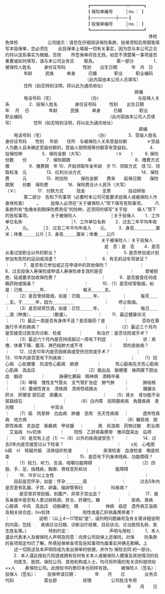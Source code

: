 
 


　　　　　　　　　　　　　　　　　　　┏━━━━━━━━┯━━━┓
　　　　　　　　　　　　　　　　　　　┃保险单编号　　　│no.： ┃
　　　　　　　　　　　　　　　　　　　┠────────┼───┨
　　　　　　　　　　　　　　　　　　　┃投保单编号　　　│no.： ┃
　　　　　　　　　　　　　　　　　　　┗━━━━━━━━┷━━━┛
　　　　　　　　　
　　　　　　　　　　　　　　　　　　　　　　　　体检　　免体检
　　
　　 
　　公司提示：请您在仔细阅读保险条款、投保须知后用钢笔填写本投保单，您必须在
　　此投保单上填报一切有关事实，因为您与本公司之合约将以这些事实为根据，否则
　　所签保单将告无效。如您不清楚某一事项是否重要或如何填写，请与本公司业务员
　　联系。
　　 
　　第一部分
　　 
　　1．被保险人姓名　　　身份证号码　　　　性别　　出生日期　　　 年　月　日
　　 
　　年龄　　　民族　　　单身　　　已婚　　　　职业　　　职业编码
　　　　　　　　　　　　　　　　　　　（此内容由本公司人员填写）
　　 
　　住所（如无特别注明，将以此为通讯地址）
　　　　　　　　　　　　　　　　　　　　　　　　　　　　　　邮编
　　 
　　电话号码（宅）　　　　　　　　　（办）　　　　　　　　　与投保人关系
　　 
　　2．投保人姓名　　　　身份证号码　　　性别　　出生日期　　　 年　 月　 日
　　 
　　年龄　　　民族　　　单身　　　已婚　　　　职业　　　　　职业编码
　　　　　　　　　　　　　　　　　　　　（此内容由本公司人员填写）
　　 
　　住所（如无特别注明，将以此为通讯地址）
　　　　　　　　　　　　　　　　　　　　　　　　　　　　　　　邮编  
　　电话号码（宅）　　　　　　　　　　　　　（办）
　　 
　　3．受益人姓名　身份证号码　　性别　 年龄　　住所　与被保险人关系受益份额
　　
　　＊受益人为数人且未确定受益份额的，受益人按照相等份额享有受益权。
　　 
　　4．投保险种
　　 
　　5．保险金额（大写）　　　　　　　　（￥　　） 　　6. 保险份数　　份
　　 
　　7．保险期限　　　　年　　　　　　　　　　8．缴费方式　　　　缴
　　 
　　9．缴费期　年 10．开始领取年金年龄　岁 11．领取方式　领 12．领取标准　元
　　 
　　13．红利分派方式　　　　　　　　　　　　　　14．保险费　　　元
　　 
　　15．附加险　　　保险金额　　费率　　起保日期　　保险期限　　份数　保险费
　　 
　　16．保险费合计人民币（大写）　　　　　　　　　　　　（￥）
　　 
　　17．付款方式　　　现金　　　　支票　　　　自动转账
　　 
　　第二部分　告知下列事项（必要时本公司可能要求投保人或被保险人作身体检查）
　　。
　　投保人必须在“关于被保险人”项下填写告知事项。
　　凡条款列有“免缴未到期保险费责任”的险种，还须同时填写“关于投
　　保人”项下的告知事项。
　　 
　　关于被保险人　　　　　　　　│关于投保人
　　1．工作单位名称　　　　　　　　　　　 │1．工作单位名称
　　2．过去二年平均年收入　　　元。　　　 │2．过去二年平均年收入　　元。
　　3．身高＿＿＿＿＿厘米；体重＿＿＿公斤 │3．身高＿＿＿厘米；体重＿＿公斤
　　 
　　　　　　　　　　　　　　　　　　　　关于被保险人｜关于投保人
　　　　　　　　　　　　　　　　　　　　　　　是　否｜是　否
　　4．是否从事过现职业以外的职业？　　　　　　　　　　 　｜　
　　5. 是否参加或计划参加有危险的运动或消遣？　　　　　 　｜　
　　6．有无机动车驾驶证？　　　　　　　　　　　　　　　 　｜　
　　7．是否有已参加或正在申请中的其他保险？　　　　　　 　｜　
　　8．过去投保人寿保险或申请人寿保险单复效时是否　　　　　　 ｜
　　 曾被拒绝、延或要求加收保险费？　　　　　　　　　 　｜　
　　9．是否服食任何成瘾药物或吸毒？　　　　　　　　　　 　｜　
　　10．（1）是否经常吸烟，如是：已吸＿＿＿＿年，　　　 　｜　
　　每天＿＿＿支。　　　　　　　　　　　　　　　　　　　　｜
　　（2）是否曾经吸烟，如是：已吸＿＿＿年，　　　　 　｜　
　　每天＿＿＿支。于＿＿＿年，因为＿＿＿＿＿　　　　　　　｜
　　停止吸烟。　　　　　　　　　　　　　　　　　　　　　　｜
　　（3）是否经常饮酒，如是：已饮＿＿＿年，　　　　 　｜　
　　每日＿＿＿酒（种类），＿＿＿＿（数量）。　　　　　　　｜
　　11．最近健康状况　　　　　　　　　　　　　　　　　　　　　｜
　　（1）最近一周是否有身体不适？是否服药？是　　　 　｜　
　　否存在需施行手术的疾病？　　　　　　　　　　　　　　　｜
　　 （2）最近三个月内是否接受过医生的诊断、检查　　　　｜　
　　和治疗：是否住院或手术？　　　　　　　　　　　　　　　｜
　　（3）最近六个月内是否持续超过一周有下列症　　　 　｜　
　　状：疾倦、体重下降、腹泻、淋巴结肿大或不寻　　　　　　｜
　　常的皮肤病？　　　　　　　　　　　　　　　　　　　　　｜
　　12．过去10年内是否因疾病或受伤住院或手术？　　　　　　｜　
　　13．10年内是否患有下列疾病：　　　　　　　　　　　　　　　｜
　　（1）冠心病　心肌梗塞　风湿性心脏病　肺源　　　 　｜　
　　性心脏病先天性心脏病　心肌病　高血压　　　　　　　　　｜
　　（2）脑出血　脑梗塞　蛛网膜下腔出血　脑动　　　 　｜　
　　脉硬化癫痫　精神病　酒精中毒　　　　　　　　　　　　　｜
　　（3）哮喘　慢性支气管炎　支气管扩张症　肺气肿　 　｜　
　　肺结核　　　　　　　　　　　　　　　　　　　　　　　　｜
　　（4）萎缩性胃炎　溃疡病　溃疡性结肠炎　　　　　 　｜　
　　胰腺炎　肝炎　肝硬变 胆石症　胆囊炎　　　　　　　　　 ｜
　　（5）肾炎　肾功能不全　尿路结石　　　　　　　　 　｜　
　　（6）白内障　视网膜疾病　角膜疾病　青光眼　　　 　｜　
　　中耳炎　　　　　　　　　　　　　　　　　　　　　　　　｜
　　（7）癌　肉芽肿　白血病　肿瘤　息肉　先天性疾病 　｜　
　　遗传性疾病　地方病　　　　　　　　　　　　　　　　　　　　｜
　　（8）糖尿病　胶原性疾病　贫血症　紫癜病　甲状腺 　｜　
　　病　风湿病　药物过敏　
职业病
　艾滋病　hiv抗体　　　　 ｜
　　阳性　乙肝病毒携带　椎间盘突出　疝痔　　　　　　　　　｜
　　（9）是否有上述（1）～（8）以外的疾病或受伤？　 　｜　
　　14．过去5年内是否接受过以下检查？　　　　　　　　　　　　 ｜
　　x光　心电图　b超　ct　核磁共振　活体组织检查　　　｜　
　　尿液检查　血液检查　眼底检查　　　　　　　　　　　　　｜
　　15．是否有下列身体残疾、功能障碍？　　　　　　　　　　　　｜
　　（1）视力、听力、言语、咀嚼功能障碍　　　　　　 　｜　
　　（2）四肢、手、足、指残疾，胸廓、脊柱变形和功　 　｜　
　　能障碍　　　　　　　　　　　　　　　　　　　　　　　　｜
　　16．16岁以上女性　　　　　　　　　　　　　　　　　　　　　｜
　　目前是否怀孕，如是：怀孕＿＿＿＿周　　　　　　　　｜　
　　过去5年内是否患有乳腺、子宫、卵巢、输卵管等妇　 　｜　
　　科疾病？　　　　　　　　　　　　　　　　　　　　　　　｜
　　是否曾异常妊娠、剖腹产、异常子宫出血？　　　　　　｜　
　　17．直系亲属中是否有人患过结核病、肝炎、肝硬化、糖　　　　｜
　　尿病、肾病　心脏病　中风　高血压　动脉硬化　精　　｜　
　　神病　癌症　遗传病艾滋病及相关综合症、hiv抗体　　　　 ｜
　　阳性或是乙肝病毒携带者？　　　　　　　　　　　　　　　｜
　　 
　　 
　　说明：（以上4～17项如“是”，请列明问题编号及有关需详细说明的内容，包括
　　疾病诊治日期、诊断治疗结果、目前状况、诊治医院名称、医生姓名等。）
　　 
　　特别约定：
　　
　　
　　 
　　声明与授权：
　　1．本人谨此代表本人及被保险人声明及同意：向贵公司投保上述保险，对保
　　险条款的各项规定均已了解，所填投保单各项及告知事项均属事实并确无欺瞒。上
　　述一切陈述及本声明将成为发出保单的依据，并作为
保险合同
的一部分。
　　2．本人谨此授权凡知道或拥有任何有关本人或被保险人健康及其他情况的任
　　何医生、医院、保险公司、其他机构或人士，均可将所需的有关资料提供给××人
　　寿保险公司。此授权书的景印本也同样有效。
　　被保险人（签名）：　　　　　　　投保人（签名）：
　　投保申请日期：　　　　年　　月　　日
　　 
　　业务员　　　　　　　代码　　　　　　　营业部　　　　　　经理
　　 
　　公司批注专用
　　
　　　　　　　　　　　　　　　　　　　　　　　　　　年　　月　　日
　　 
　　



 


 

 
 
 
 
 
  


  
 

  


  


  
 
 
 
 

